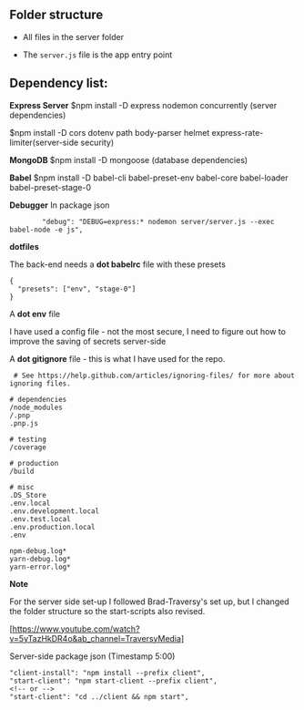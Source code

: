 
## Folder structure
- All files in the server folder

- The ```server.js``` file is the app entry point 

## Dependency list: 

**Express Server** 
$npm install -D  express nodemon concurrently (server dependencies)

$npm install -D cors dotenv path body-parser helmet  express-rate-limiter(server-side security)

**MongoDB**
$npm install -D  mongoose (database dependencies)

**Babel**
$npm install -D babel-cli babel-preset-env babel-core babel-loader babel-preset-stage-0

**Debugger**
In package json
```
		"debug": "DEBUG=express:* nodemon server/server.js --exec babel-node -e js",
``` 
**dotfiles** 

The back-end needs a __dot babelrc__ file with these presets
```
{
  "presets": ["env", "stage-0"]
}
```
A __dot env__ file

I have used a config file - not the most secure, I need to figure out how to improve the saving of secrets server-side

A __dot gitignore__ file - this is what I have used for the repo.

```
 # See https://help.github.com/articles/ignoring-files/ for more about ignoring files.

# dependencies
/node_modules
/.pnp
.pnp.js

# testing
/coverage

# production
/build

# misc
.DS_Store
.env.local
.env.development.local
.env.test.local
.env.production.local
.env

npm-debug.log*
yarn-debug.log*
yarn-error.log*

```


__Note__

For the server side set-up I followed Brad-Traversy's set up, but I changed the folder structure so the start-scripts also revised.


[https://www.youtube.com/watch?v=5yTazHkDR4o&ab_channel=TraversyMedia]

Server-side package json (Timestamp 5:00)
```	
"client-install": "npm install --prefix client",
"start-client": "npm start-client --prefix client",
<!-- or -->
"start-client": "cd ../client && npm start",
```

